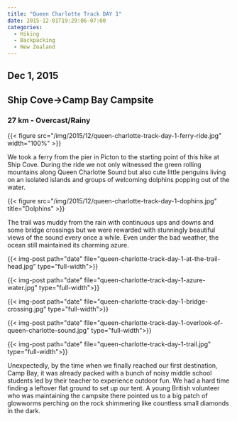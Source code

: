 ```yaml
---
title: "Queen Charlotte Track DAY 1"
date: 2015-12-01T19:29:06-07:00
categories:
  - Hiking
  - Backpacking
  - New Zealand
---
```

## Dec 1, 2015
## Ship Cove->Camp Bay Campsite
### 27 km - Overcast/Rainy

{{< figure src="/img/2015/12/queen-charlotte-track-day-1-ferry-ride.jpg"  width="100%" >}}

<!--more-->


We took a ferry from the pier in Picton to the starting point of this hike at Ship Cove. During the ride we not only witnessed the green rolling mountains along Queen Charlotte Sound but also cute little penguins living on an isolated islands and groups of welcoming dolphins popping out of the water.

{{< figure src="/img/2015/12/queen-charlotte-track-day-1-dophins.jpg" title="Dolphins" >}}

The trail was muddy from  the rain with continuous ups and downs and some bridge crossings but we were rewarded with stunningly beautiful views of the sound every once a while. Even under the bad weather, the ocean still maintained its charming azure.

{{< img-post path="date" file="queen-charlotte-track-day-1-at-the-trail-head.jpg" type="full-width">}}

{{< img-post path="date" file="queen-charlotte-track-day-1-azure-water.jpg" type="full-width">}}

{{< img-post path="date" file="queen-charlotte-track-day-1-bridge-crossing.jpg" type="full-width">}}

{{< img-post path="date" file="queen-charlotte-track-day-1-overlook-of-queen-charlotte-sound.jpg" type="full-width">}}

{{< img-post path="date" file="queen-charlotte-track-day-1-trail.jpg" type="full-width">}}


Unexpectedly, by the time when we finally reached our first destination, Camp Bay, it was already packed with a bunch of noisy middle school students led by their teacher to experience outdoor fun. We had a hard time finding a leftover flat ground to set up our tent. A young British volunteer who was maintaining the campsite there pointed us to a big patch of glowworms perching on the rock shimmering like countless small diamonds in the dark.
